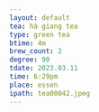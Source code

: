 ```yaml
---
layout: default
tea: hà giang tea
type: green tea
btime: 4m
brew_count: 2
degree: 90
tdate: 2023.03.11
time: 6:29pm
place: essen
ipath: tea00042.jpeg
---
```

